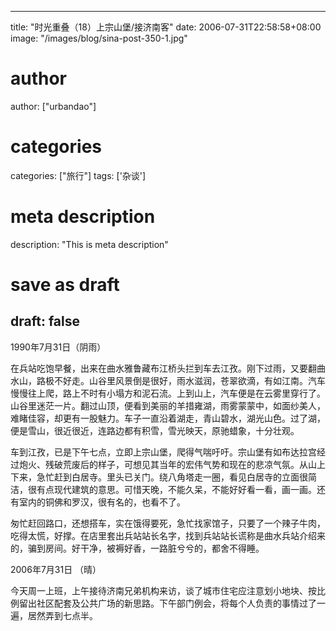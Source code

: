 
---
title: "时光重叠（18）上宗山堡/接济南客"
date: 2006-07-31T22:58:58+08:00
image: "/images/blog/sina-post-350-1.jpg"
# author
author: ["urbandao"]
# categories
categories: ["旅行"]
tags: ['杂谈']
# meta description
description: "This is meta description"
# save as draft
draft: false
---

1990年7月31日（阴雨）

在兵站吃饱早餐，出来在曲水雅鲁藏布江桥头拦到车去江孜。刚下过雨，又要翻曲水山，路极不好走。山谷里风景倒是很好，雨水滋润，苍翠欲滴，有如江南。汽车慢慢往上爬，路上不时有小塌方和泥石流。上到山上，汽车便是在云雾里穿行了。山谷里迷茫一片。翻过山顶，便看到美丽的羊措雍湖，雨雾蒙蒙中，如面纱美人，难睹佳容，却更有一股魅力。车子一直沿着湖走，青山碧水，湖光山色。过了湖，便是雪山，很近很近，连路边都有积雪，雪光映天，原驰蜡象，十分壮观。

车到江孜，已是下午七点，立即上宗山堡，爬得气喘吁吁。宗山堡有如布达拉宫经过炮火、残破荒废后的样子，可想见其当年的宏伟气势和现在的悲凉气氛。从山上下来，急忙赶到白居寺。里头已关门。绕八角塔走一圈，看见白居寺的立面很简洁，很有点现代建筑的意思。可惜天晚，不能久呆，不能好好看一看，画一画。还有室内的铜佛和罗汉，很有名的，也看不了。

匆忙赶回路口，还想搭车，实在饿得要死，急忙找家馆子，只要了一个辣子牛肉，吃得太慌，好撑。在店里套出兵站站长名字，找到兵站站长谎称是曲水兵站介绍来的，骗到房间。好干净，被褥好香，一路脏兮兮的，都舍不得睡。

2006年7月31日 （晴）

今天周一上班，上午接待济南兄弟机构来访，谈了城市住宅应注意划小地块、按比例留出社区配套及公共广场的新思路。下午部门例会，将每个人负责的事情过了一遍，居然弄到七点半。
